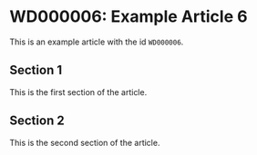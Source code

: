 # WD000006: Example Article 6

This is an example article with the id `WD000006`.

## Section 1

This is the first section of the article.

## Section 2

This is the second section of the article.
